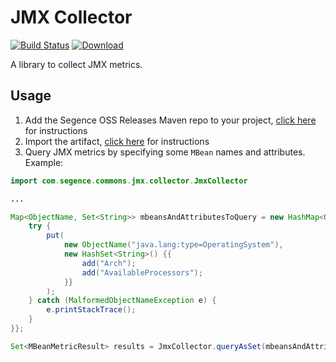 JMX Collector
=============

[![Build Status](https://travis-ci.org/Segence/jmx-collector.svg?branch=master)](https://travis-ci.org/Segence/jmx-collector)
[ ![Download](https://api.bintray.com/packages/segence/maven-oss-releases/jmx-collector/images/download.svg) ](https://bintray.com/segence/maven-oss-releases/jmx-collector/_latestVersion)

A library to collect JMX metrics.

Usage
-----

1. Add the Segence OSS Releases Maven repo to your project, [click here](https://bintray.com/segence/maven-oss-releases/jmx-collector) for instructions
2. Import the artifact, [click here](https://bintray.com/segence/maven-oss-releases/jmx-collector) for instructions
3. Query JMX metrics by specifying some `MBean` names and attributes. Example:
```java
import com.segence.commons.jmx.collector.JmxCollector

...

Map<ObjectName, Set<String>> mbeansAndAttributesToQuery = new HashMap<ObjectName, Set<String>>() {{
    try {
        put(
            new ObjectName("java.lang:type=OperatingSystem"),
            new HashSet<String>() {{
                add("Arch");
                add("AvailableProcessors");
            }}
        );
    } catch (MalformedObjectNameException e) {
        e.printStackTrace();
    }
}};

Set<MBeanMetricResult> results = JmxCollector.queryAsSet(mbeansAndAttributesToQuery);
```
